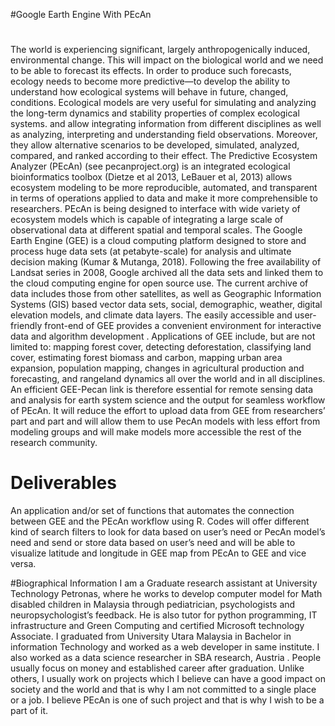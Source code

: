 #Google Earth Engine With PEcAn

# 


The world is experiencing significant, largely anthropogenically induced, environmental change. This will impact on the biological world and we need to be able to forecast its effects. In order to produce such forecasts, ecology needs to become more predictive—to develop the ability to understand how ecological systems will behave in future, changed, conditions. Ecological models are very useful for simulating and analyzing the long-term dynamics and stability properties of complex ecological systems. and allow integrating information from different disciplines as well as analyzing, interpreting and understanding field observations. Moreover, they allow alternative scenarios to be developed, simulated, analyzed, compared, and ranked according to their effect.
The Predictive Ecosystem Analyzer (PEcAn) (see pecanproject.org) is an integrated ecological bioinformatics toolbox (Dietze et al 2013, LeBauer et al, 2013) allows ecosystem modeling to be more reproducible, automated, and transparent in terms of operations applied to data and make it more comprehensible to researchers. PEcAn is being designed to interface with wide variety of ecosystem models which is capable of integrating a large scale of observational data at different spatial and temporal scales. 
The Google Earth Engine (GEE) is a cloud computing platform designed to store and process huge data sets (at petabyte-scale) for analysis and ultimate decision making (Kumar & Mutanga, 2018). Following the free availability of Landsat series in 2008, Google archived all the data sets and linked them to the cloud computing engine for open source use. The current archive of data includes those from other satellites, as well as Geographic Information Systems (GIS) based vector data sets, social, demographic, weather, digital elevation models, and climate data layers. The easily accessible and user-friendly front-end of GEE provides a convenient environment for interactive data and algorithm development . Applications of GEE include, but are not limited to: mapping forest cover, detecting deforestation, classifying land cover, estimating forest biomass and carbon, mapping urban area expansion, population mapping, changes in agricultural production and forecasting, and rangeland dynamics all over the world and in all disciplines.
An efficient GEE-Pecan link is therefore essential for remote sensing data  and analysis for earth system science and the output for seamless workflow of PEcAn. It will reduce the effort to upload data from GEE from researchers’ part and part and will allow them to use PecAn models with less effort from modeling groups and will make models more accessible the rest of the research community.


# Deliverables

An application and/or set of functions that automates the connection between GEE and the PEcAn workflow using R. Codes will offer different kind of search filters to look for data based on user’s need or PecAn model’s need and send or store data based on user’s need and will be able to visualize  latitude and longitude in GEE map from PEcAn to GEE and vice versa.


#Biographical Information
I am a Graduate research assistant at University Technology Petronas, where he works to develop computer model for Math disabled children in Malaysia through pediatrician, psychologists and neuropsychologist’s feedback. He is also tutor for python programming, IT infrastructure and Green Computing and certified Microsoft technology Associate. 
 I graduated from University Utara Malaysia in Bachelor in information Technology and worked as a web developer in same institute. I also worked as a data science researcher in SBA research, Austria .  People usually focus on money and established career after graduation. Unlike others, I usually work on projects which I believe can have a good impact on society  and the world and that is why I am not committed to a single place or a job. I believe PEcAn is one of such project and that is why I wish to be a part of it. 


